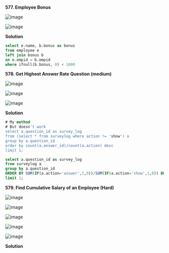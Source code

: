 **577. Employee Bonus**

![image](https://user-images.githubusercontent.com/51500878/144333693-23d4775f-fb88-4cd7-93f0-1f016304e93b.png)

![image](https://user-images.githubusercontent.com/51500878/144333735-ae7da71e-727d-473c-96bd-d1d7085a54ed.png)

**Solution**

```sql
select e.name, b.bonus as bonus
from employee e
left join bonus b
on e.empid = b.empid
where ifnull(b.bonus, 0) < 1000 
```

**578. Get Highest Answer Rate Question (medium)**

![image](https://user-images.githubusercontent.com/51500878/144334218-bff36c49-e085-4a15-96b8-2b17f359bc67.png)

![image](https://user-images.githubusercontent.com/51500878/144334229-273b8df0-0941-43f1-8e05-0139555fc4a4.png)

![image](https://user-images.githubusercontent.com/51500878/144334247-0677b5f1-936b-42c0-b992-9f86c850ebee.png)

**Solution**

```sql
# My method
# But doesn't work
select a.question_id as survey_log 
from (select * from surveylog where action != 'show') a
group by a.question_id
order by count(a.answer_id)/count(a.action) desc
limit 1;
```

```sql
select a.question_id as survey_log 
from surveylog a
group by a.question_id
ORDER BY SUM(IF(a.action='answer',1,0))/SUM(IF(a.action='show',1,0)) DESC
limit 1;
```


**579. Find Cumulative Salary of an Employee (Hard)**

![image](https://user-images.githubusercontent.com/51500878/144341048-777718dc-33cb-4184-9368-2083734328c3.png)

![image](https://user-images.githubusercontent.com/51500878/144341066-94d52ffa-654b-4b4b-b2fd-0c75ed950bb9.png)

![image](https://user-images.githubusercontent.com/51500878/144341100-3707ab36-3d35-4676-977f-69709327dc0c.png)

![image](https://user-images.githubusercontent.com/51500878/144341119-e063415f-55bd-480e-bd0a-dc46f4a5a757.png)

![image](https://user-images.githubusercontent.com/51500878/144341131-3124fe90-b19f-4431-af62-421105433a2d.png)

**Solution**

```sql

```






